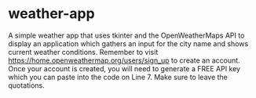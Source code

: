 # weather-app
A simple weather app that uses tkinter and the OpenWeatherMaps API to display an application which gathers an input for the city name and shows current weather conditions. Remember to visit https://home.openweathermap.org/users/sign_up to create an account. Once your account is created, you will need to generate a FREE API key which you can paste into the code on Line 7. Make sure to leave the quotations.
